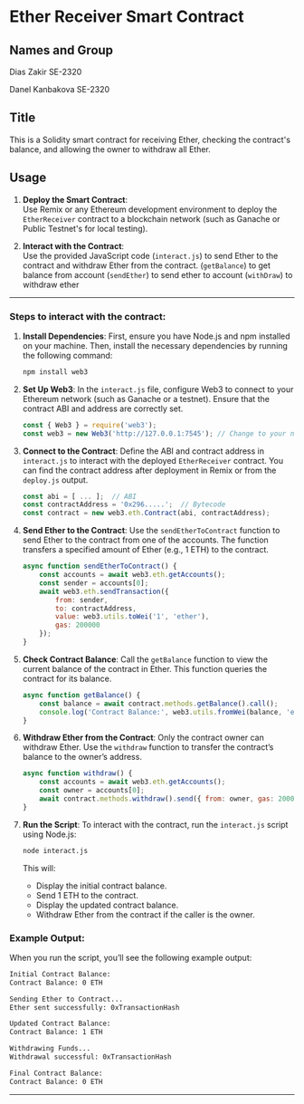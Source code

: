 # Ether Receiver Smart Contract

## Names and Group
Dias Zakir SE-2320

Danel Kanbakova SE-2320

## Title
This is a Solidity smart contract for receiving Ether, checking the contract's balance, and allowing the owner to withdraw all Ether.

## Usage

1. **Deploy the Smart Contract**:  
   Use Remix or any Ethereum development environment to deploy the `EtherReceiver` contract to a blockchain network (such as Ganache or Public Testnet's for local testing).

2. **Interact with the Contract**:  
   Use the provided JavaScript code (`interact.js`) to send Ether to the contract and withdraw Ether from the contract.
   (`getBalance`) to get balance from account
   (`sendEther`) to send ether to account
   (`withDraw`) to withdraw ether

---

### Steps to interact with the contract:

1. **Install Dependencies**:
   First, ensure you have Node.js and npm installed on your machine. Then, install the necessary dependencies by running the following command:
   ```bash
   npm install web3
   ```

2. **Set Up Web3**:
   In the `interact.js` file, configure Web3 to connect to your Ethereum network (such as Ganache or a testnet). Ensure that the contract ABI and address are correctly set.

   ```js
   const { Web3 } = require('web3');
   const web3 = new Web3('http://127.0.0.1:7545'); // Change to your network URL
   ```

3. **Connect to the Contract**:
   Define the ABI and contract address in `interact.js` to interact with the deployed `EtherReceiver` contract. You can find the contract address after deployment in Remix or from the `deploy.js` output.

   ```js
   const abi = [ ... ];  // ABI
   const contractAddress = '0x296.....';  // Bytecode
   const contract = new web3.eth.Contract(abi, contractAddress);
   ```

4. **Send Ether to the Contract**:
   Use the `sendEtherToContract` function to send Ether to the contract from one of the accounts. The function transfers a specified amount of Ether (e.g., 1 ETH) to the contract.

   ```js
   async function sendEtherToContract() {
       const accounts = await web3.eth.getAccounts();
       const sender = accounts[0];
       await web3.eth.sendTransaction({
           from: sender,
           to: contractAddress,
           value: web3.utils.toWei('1', 'ether'),
           gas: 200000
       });
   }
   ```

5. **Check Contract Balance**:
   Call the `getBalance` function to view the current balance of the contract in Ether. This function queries the contract for its balance.

   ```js
   async function getBalance() {
       const balance = await contract.methods.getBalance().call();
       console.log('Contract Balance:', web3.utils.fromWei(balance, 'ether'), 'ETH');
   }
   ```

6. **Withdraw Ether from the Contract**:
   Only the contract owner can withdraw Ether. Use the `withdraw` function to transfer the contract’s balance to the owner’s address.

   ```js
   async function withdraw() {
       const accounts = await web3.eth.getAccounts();
       const owner = accounts[0];
       await contract.methods.withdraw().send({ from: owner, gas: 200000 });
   }
   ```

7. **Run the Script**:
   To interact with the contract, run the `interact.js` script using Node.js:
   ```bash
   node interact.js
   ```

   This will:
   - Display the initial contract balance.
   - Send 1 ETH to the contract.
   - Display the updated contract balance.
   - Withdraw Ether from the contract if the caller is the owner.

### Example Output:
When you run the script, you’ll see the following example output:

```bash
Initial Contract Balance:
Contract Balance: 0 ETH

Sending Ether to Contract...
Ether sent successfully: 0xTransactionHash

Updated Contract Balance:
Contract Balance: 1 ETH

Withdrawing Funds...
Withdrawal successful: 0xTransactionHash

Final Contract Balance:
Contract Balance: 0 ETH
```

---